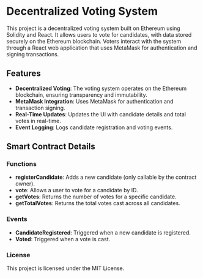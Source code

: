 # Decentralized Voting System
This project is a decentralized voting system built on Ethereum using Solidity and React. It allows users to vote for candidates, with data stored securely on the Ethereum blockchain. Voters interact with the system through a React web application that uses MetaMask for authentication and signing transactions.
## Features
- **Decentralized Voting**: The voting system operates on the Ethereum blockchain, ensuring transparency and immutability.
- **MetaMask Integration**: Uses MetaMask for authentication and transaction signing.
- **Real-Time Updates**: Updates the UI with candidate details and total votes in real-time.
- **Event Logging**: Logs candidate registration and voting events.
  
## Smart Contract Details
### Functions
- **registerCandidate**: Adds a new candidate (only callable by the contract owner).
- **vote**: Allows a user to vote for a candidate by ID.
- **getVotes**: Returns the number of votes for a specific candidate.
- **getTotalVotes**: Returns the total votes cast across all candidates.
### Events
- **CandidateRegistered**: Triggered when a new candidate is registered.
- **Voted**: Triggered when a vote is cast.
### License
This project is licensed under the MIT License.
